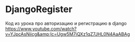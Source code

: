 # DjangoRegister
Код из урока про авторизацию и регистрацию в django https://www.youtube.com/watch?v=YJpcAsNiicg&amp;lc=Ugw5M7iQXz1qZ7JHL0N4AaABAg
